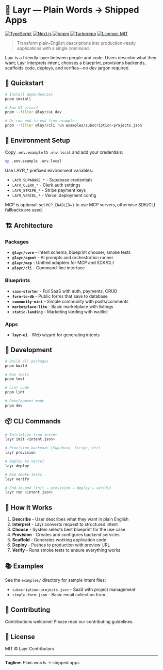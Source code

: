 # 🚀 Layr — Plain Words → Shipped Apps

[![TypeScript](https://img.shields.io/badge/TypeScript-5.6-blue)](https://www.typescriptlang.org/)
[![Next.js](https://img.shields.io/badge/Next.js-14-black)](https://nextjs.org/)
[![pnpm](https://img.shields.io/badge/pnpm-9.11-orange)](https://pnpm.io/)
[![Turborepo](https://img.shields.io/badge/Turborepo-2.0-red)](https://turbo.build/)
[![License: MIT](https://img.shields.io/badge/License-MIT-yellow.svg)](https://opensource.org/licenses/MIT)

> Transform plain-English descriptions into production-ready applications with a single command.

Layr is a friendly layer between people and code. Users describe what they want; Layr interprets intent, chooses a blueprint, provisions backends, scaffolds code, deploys, and verifies—no dev jargon required.

## 🚀 Quickstart

```bash
# Install dependencies
pnpm install

# Run UI wizard
pnpm --filter @layr/ui dev

# Or run end-to-end from example
pnpm --filter @layr/cli run examples/subscription-projects.json
```

## 📝 Environment Setup

Copy `.env.example` to `.env.local` and add your credentials:

```bash
cp .env.example .env.local
```

Use LAYR_* prefixed environment variables:
- `LAYR_SUPABASE_*` - Supabase credentials
- `LAYR_CLERK_*` - Clerk auth settings
- `LAYR_STRIPE_*` - Stripe payment keys
- `LAYR_VERCEL_*` - Vercel deployment config

MCP is optional: set `MCP_ENABLED=1` to use MCP servers, otherwise SDK/CLI fallbacks are used.

## 🏗️ Architecture

### Packages
- **`@layr/core`** - Intent schema, blueprint chooser, smoke tests
- **`@layr/agent`** - AI prompts and orchestration runner
- **`@layr/mcp`** - Unified adapters for MCP and SDK/CLI
- **`@layr/cli`** - Command-line interface

### Blueprints
- **`saas-starter`** - Full SaaS with auth, payments, CRUD
- **`form-to-db`** - Public forms that save to database
- **`community-mini`** - Simple community with posts/comments
- **`marketplace-lite`** - Basic marketplace with listings
- **`static-landing`** - Marketing landing with waitlist

### Apps
- **`layr-ui`** - Web wizard for generating intents

## 🔧 Development

```bash
# Build all packages
pnpm build

# Run tests
pnpm test

# Lint code
pnpm lint

# Development mode
pnpm dev
```

## 📦 CLI Commands

```bash
# Initialize from intent
layr init <intent.json>

# Provision backends (Supabase, Stripe, etc)
layr provision

# Deploy to Vercel
layr deploy

# Run smoke tests
layr verify

# End-to-end (init → provision → deploy → verify)
layr run <intent.json>
```

## 🎯 How It Works

1. **Describe** - User describes what they want in plain English
2. **Interpret** - Layr converts request to structured intent
3. **Choose** - System selects best blueprint for the use case
4. **Provision** - Creates and configures backend services
5. **Scaffold** - Generates working application code
6. **Deploy** - Pushes to production with preview URL
7. **Verify** - Runs smoke tests to ensure everything works

## 📚 Examples

See the `examples/` directory for sample intent files:
- `subscription-projects.json` - SaaS with project management
- `simple-form.json` - Basic email collection form

## 🤝 Contributing

Contributions welcome! Please read our contributing guidelines.

## 📄 License

MIT © Layr Contributors

---

**Tagline:** Plain words → shipped apps